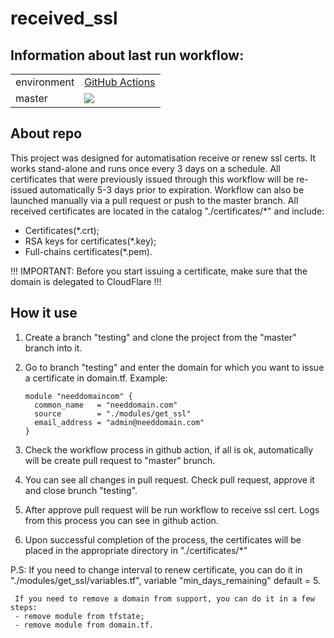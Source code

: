 # received_ssl
## Information about last run workflow:
<table>
   <tr>
      <td>environment</td>
      <td><a href="https://github.com/HumeniukDenys/receive_ssl/actions/workflows/terraform.yml">GitHub Actions</a></td>
   </tr>
   <tr>
      <td>master</td>
      <td><a href="https://github.com/HumeniukDenys/receive_ssl/actions?query=workflow%3Apipeline"><img src="https://github.com/HumeniukDenys/receive_ssl/actions/workflows/terraform.yml/badge.svg?branch=main" /></a></td>
   </tr>
</table>

## About repo
This project was designed for automatisation receive or renew ssl certs.
It works stand-alone and runs once every 3 days on a schedule.
All certificates that were previously issued through this workflow will be re-issued automatically 5-3 days prior to expiration.
Workflow can also be launched manually via a pull request or push to the master branch.
All received certificates are located in the catalog "./certificates/*" and include:
- Certificates(*.crt);
- RSA keys for certificates(*.key);
- Full-chains certificates(*.pem).

!!! IMPORTANT: Before you start issuing a certificate, make sure that the domain is delegated to CloudFlare !!!

## How it use
1. Create a branch "testing" and clone the project from the "master" branch into it.
2. Go to branch "testing" and enter the domain for which you want to issue a certificate in domain.tf. 
   Example: 
   
       module "needdomaincom" {
         common_name   = "needdomain.com"
         source        = "./modules/get_ssl"
         email_address = "admin@needdomain.com"
       }
3. Check the workflow process in github action, if all is ok, automatically will be create pull request to "master" brunch.
4. You can see all changes in pull request. Check pull request, approve it and close brunch "testing".
5. After approve pull request will be run workflow to receive ssl cert. Logs from this process you can see in github action.
6. Upon successful completion of the process, the certificates will be placed in the appropriate directory in "./certificates/*"

P.S: If you need to change interval to renew certificate, you can do it in "./modules/get_ssl/variables.tf", variable "min_days_remaining" default = 5.

     If you need to remove a domain from support, you can do it in a few steps:
     - remove module from tfstate;
     - remove module from domain.tf.
